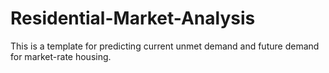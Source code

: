 # Residential-Market-Analysis

This is a template for predicting current unmet demand and future demand for market-rate housing. 
